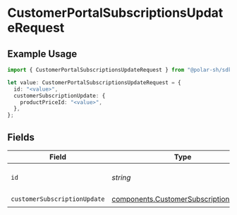 # CustomerPortalSubscriptionsUpdateRequest

## Example Usage

```typescript
import { CustomerPortalSubscriptionsUpdateRequest } from "@polar-sh/sdk/models/operations";

let value: CustomerPortalSubscriptionsUpdateRequest = {
  id: "<value>",
  customerSubscriptionUpdate: {
    productPriceId: "<value>",
  },
};
```

## Fields

| Field                                                                                          | Type                                                                                           | Required                                                                                       | Description                                                                                    |
| ---------------------------------------------------------------------------------------------- | ---------------------------------------------------------------------------------------------- | ---------------------------------------------------------------------------------------------- | ---------------------------------------------------------------------------------------------- |
| `id`                                                                                           | *string*                                                                                       | :heavy_check_mark:                                                                             | The subscription ID.                                                                           |
| `customerSubscriptionUpdate`                                                                   | [components.CustomerSubscriptionUpdate](../../models/components/customersubscriptionupdate.md) | :heavy_check_mark:                                                                             | N/A                                                                                            |